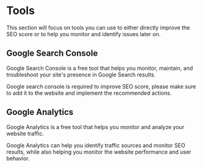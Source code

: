 # Tools

This section will focus on tools you can use to either directly improve the SEO score or to help you monitor and identify issues later on.

## Google Search Console

Google Search Console is a free tool that helps you monitor, maintain, and troubleshoot your site's presence in Google Search results.

Google search console is required to improve SEO score, please make sure to add it to the website and implement the recommended actions.

## Google Analytics

Google Analytics is a free tool that helps you monitor and analyze your website traffic.

Google Analytics can help you identify traffic sources and monitor SEO results, while also helping you monitor the website performance and user behavior.